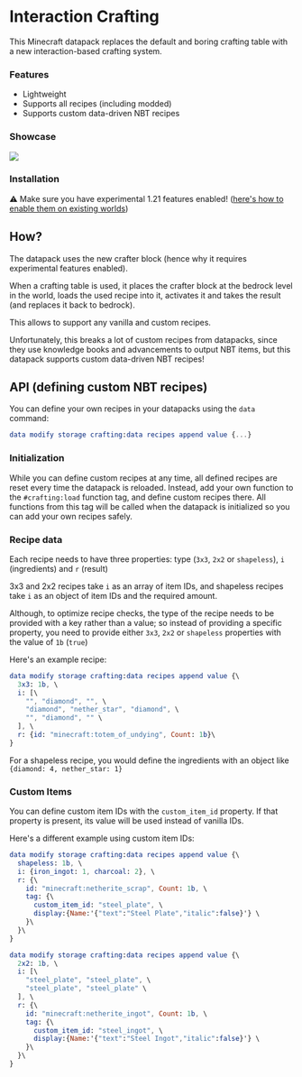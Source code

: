 # Interaction Crafting

This Minecraft datapack replaces the default and boring crafting table with a new interaction-based crafting system.

### Features

- Lightweight
- Supports all recipes (including modded)
- Supports custom data-driven NBT recipes

### Showcase

![](https://i.imgur.com/Z6Zgu0O.gif)

### Installation

⚠️ Make sure you have experimental 1.21 features enabled! ([here's how to enable them on existing worlds](https://www.youtube.com/watch?v=MmLHVI-U5xM))

## How?

The datapack uses the new crafter block (hence why it requires experimental features enabled).

When a crafting table is used, it places the crafter block at the bedrock level in the world, loads the used recipe into it, activates it and takes the result (and replaces it back to bedrock).

This allows to support any vanilla and custom recipes.

Unfortunately, this breaks a lot of custom recipes from datapacks, since they use knowledge books and advancements to output NBT items, but this datapack supports custom data-driven NBT recipes!

## API (defining custom NBT recipes)

You can define your own recipes in your datapacks using the `data` command:
```elm
data modify storage crafting:data recipes append value {...}
```

### Initialization

While you can define custom recipes at any time, all defined recipes are reset every time the datapack is reloaded. Instead, add your own function to the `#crafting:load` function tag, and define custom recipes there. All functions from this tag will be called when the datapack is initialized so you can add your own recipes safely.

### Recipe data

Each recipe needs to have three properties: type (`3x3`, `2x2` or `shapeless`), `i` (ingredients) and `r` (result)

3x3 and 2x2 recipes take `i` as an array of item IDs, and shapeless recipes take `i` as an object of item IDs and the required amount.

Although, to optimize recipe checks, the type of the recipe needs to be provided with a key rather than a value; so instead of providing a specific property, you need to provide either `3x3`, `2x2` or `shapeless` properties with the value of `1b` (`true`)

Here's an example recipe:
```elm
data modify storage crafting:data recipes append value {\
  3x3: 1b, \
  i: [\
    "", "diamond", "", \
    "diamond", "nether_star", "diamond", \
    "", "diamond", "" \
  ], \
  r: {id: "minecraft:totem_of_undying", Count: 1b}\
}
```
For a shapeless recipe, you would define the ingredients with an object like `{diamond: 4, nether_star: 1}`

### Custom Items

You can define custom item IDs with the `custom_item_id` property. If that property is present, its value will be used instead of vanilla IDs.

Here's a different example using custom item IDs:
```elm
data modify storage crafting:data recipes append value {\
  shapeless: 1b, \
  i: {iron_ingot: 1, charcoal: 2}, \
  r: {\
    id: "minecraft:netherite_scrap", Count: 1b, \
    tag: {\
      custom_item_id: "steel_plate", \
      display:{Name:'{"text":"Steel Plate","italic":false}'} \
    }\
  }\
}

data modify storage crafting:data recipes append value {\
  2x2: 1b, \
  i: [\
    "steel_plate", "steel_plate", \
    "steel_plate", "steel_plate" \
  ], \
  r: {\
    id: "minecraft:netherite_ingot", Count: 1b, \
    tag: {\
      custom_item_id: "steel_ingot", \
      display:{Name:'{"text":"Steel Ingot","italic":false}'} \
    }\
  }\
}
```
